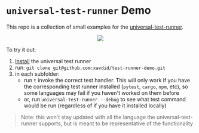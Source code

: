 # `universal-test-runner` Demo

This repo is a collection of small examples for the [universal-test-runner](https://github.com/xavdid/universal-test-runner).

<p align="center">
   <a href="https://github.com/xavdid/test-runner-demo/raw/main/_demo/demo-min.gif">
      <img src="https://github.com/xavdid/test-runner-demo/raw/main/_demo/demo-min.gif"/>
   </a>
</p>

To try it out:

1. [Install](https://github.com/xavdid/universal-test-runner#installation) the universal test runner
2. run: `git clone git@github.com:xavdid/test-runner-demo.git`
3. in each subfolder:
   - run `t` invoke the correct test handler. This will only work if you have the corresponding test runner installed (`pytest`, `cargo`, `npm`, etc), so some languages may fail if you haven't worked on them before
   - or, run `universal-test-runner --debug` to see what test command would be run (regardless of if you have it installed locally)

> Note: this won't stay updated with all the language the universal-test-runner supports, but is meant to be representative of the functionality
